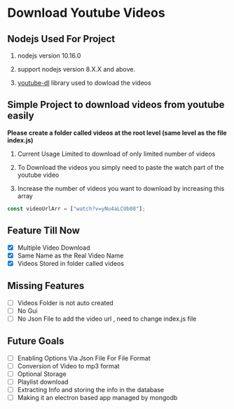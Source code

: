 # Download Youtube Videos

## Nodejs Used For Project

1. nodejs version 10.16.0

2. support nodejs version 8.X.X and above.

3. [youtube-dl](https://ytdl-org.github.io/youtube-dl/index.html) library used to dowload the videos

## Simple Project to download videos from youtube easily

**Please create a folder called videos at the root level (same level as the file index.js)**

1. Current Usage Limited to download of only limited number of videos

2. To Download the videos you simply need to paste the watch part of the youtube video

3. Increase the number of videos you want to download by increasing this array

```js
const videoUrlArr = ["watch?v=yNu4aLCUb08"];
```

## Feature Till Now

- [x] Multiple Video Download
- [x] Same Name as the Real Video Name
- [x] Videos Stored in folder called videos

## Missing Features

- [ ] Videos Folder is not auto created
- [ ] No Gui
- [ ] No Json File to add the video url , need to change index.js file

## Future Goals

- [ ] Enabling Options Via Json File For File Format
- [ ] Conversion of Video to mp3 format
- [ ] Optional Storage
- [ ] Playlist download
- [ ] Extracting Info and storing the info in the database
- [ ] Making it an electron based app managed by mongodb
